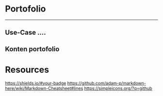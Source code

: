 # Portofolio
---
## Use-Case ....
### 
Konten portofolio
---
# Resources
https://shields.io/#your-badge
https://github.com/adam-p/markdown-here/wiki/Markdown-Cheatsheet#lines
https://simpleicons.org/?q=github
